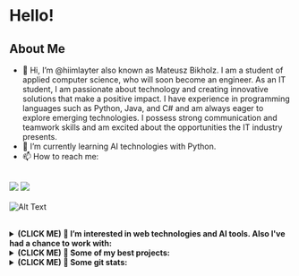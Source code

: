 # Hello!
## About Me

- 👋 Hi, I’m @hiimlayter also known as Mateusz Bikholz. I am a student of applied computer science, who will soon become an engineer. As an IT student, I am passionate about technology and creating innovative solutions that make a positive impact. I have experience in programming languages such as Python, Java, and C# and am always eager to explore emerging technologies. I possess strong communication and teamwork skills and am excited about the opportunities the IT industry presents.
- 🌱 I’m currently learning AI technologies with Python.<br />
- 📫 How to reach me:<br /><br />

[![](https://img.shields.io/badge/Gmail-12100E?style=for-the-badge&logo=Gmail&logoColor=white)](mailto:mateuszbirkholz@gmail.com)
[![](https://img.shields.io/badge/linkedin-%230077B5.svg?style=for-the-badge&logo=linkedin)](https://www.linkedin.com/in/mateusz-birkholz-a146721a3/)
<br><br>
![Alt Text](https://media.giphy.com/media/qgQUggAC3Pfv687qPC/giphy.gif)
<br /><br />
<details>
    <summary><b> (CLICK ME) 👀 I’m interested in web technologies and AI tools. Also I've had a chance to work with:</b></summary>
<br />
<code><img width="10%" src="https://cdn.jsdelivr.net/gh/devicons/devicon/icons/python/python-original-wordmark.svg" /></code>
<code><img width="10%" src="https://cdn.jsdelivr.net/gh/devicons/devicon/icons/java/java-original-wordmark.svg"></code>
<code><img width="10%" src="https://cdn.jsdelivr.net/gh/devicons/devicon/icons/csharp/csharp-original.svg"></code>
<code><img width="10%" src="https://cdn.jsdelivr.net/gh/devicons/devicon/icons/cplusplus/cplusplus-original.svg"></code>
<code><img width="10%" src="https://cdn.jsdelivr.net/gh/devicons/devicon/icons/javascript/javascript-plain.svg"></code>
<br /><br />
<code><img width="10%" src="https://cdn.jsdelivr.net/gh/devicons/devicon/icons/flask/flask-original.svg"></code>
<code><img width="10%" src="https://cdn.jsdelivr.net/gh/devicons/devicon/icons/react/react-original-wordmark.svg"></code>
<code><img width="10%" src="https://cdn.jsdelivr.net/gh/devicons/devicon/icons/spring/spring-original-wordmark.svg"></code>
<code><img width="10%" src="https://cdn.jsdelivr.net/gh/devicons/devicon/icons/dotnetcore/dotnetcore-original.svg"></code>
<code><img width="10%" src="https://cdn.jsdelivr.net/gh/devicons/devicon/icons/unity/unity-original.svg"></code>
<br /><br />
</details>
<details>
    <summary><b> (CLICK ME) 👀 Some of my best projects:</b></summary>
<br />
<img src="https://github-readme-stats.vercel.app/api/pin/?username=hiimlayter&repo=Sztuczna-inteligencja---PSO&theme=dark"/>
<img src="https://github-readme-stats.vercel.app/api/pin/?username=hiimlayter&repo=Sztuczna-inteligencja---Algorytmy-genetyczne&theme=dark"/>
<img src="https://github-readme-stats.vercel.app/api/pin/?username=hiimlayter&repo=Todo&theme=dark"/>
</details>
<details>
    <summary><b> (CLICK ME) 👀 Some git stats:</b></summary>
  <br />
<img src="https://github-readme-stats.vercel.app/api?username=hiimlayter&show_icons=true&theme=dark"/>
<img src="https://github-readme-streak-stats.herokuapp.com/?user=hiimlayter&theme=dark"/>
<img src="https://github-readme-stats.vercel.app/api/top-langs?username=hiimlayter&theme=dark"/>
</details>

